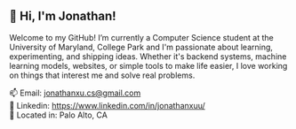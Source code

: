 ## 👋 Hi, I'm Jonathan!

Welcome to my GitHub! I’m currently a Computer Science student at the University of Maryland, College Park and I'm passionate about learning, experimenting, and shipping ideas. Whether it's backend systems, machine learning models, websites, or simple tools to make life easier, I love working on things that interest me and solve real problems.

📫 Email: jonathanxu.cs@gmail.com \
💬 Linkedin: https://www.linkedin.com/in/jonathanxuu/ \
📍 Located in: Palo Alto, CA
